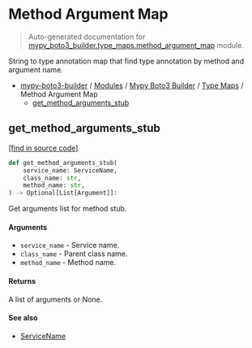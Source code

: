 # Method Argument Map

> Auto-generated documentation for [mypy_boto3_builder.type_maps.method_argument_map](https://github.com/vemel/mypy_boto3_builder/blob/master/mypy_boto3_builder/type_maps/method_argument_map.py) module.

String to type annotation map that find type annotation by method and argument name.

- [mypy-boto3-builder](../../README.md#mypy_boto3_builder) / [Modules](../../MODULES.md#mypy-boto3-builder-modules) / [Mypy Boto3 Builder](../index.md#mypy-boto3-builder) / [Type Maps](index.md#type-maps) / Method Argument Map
    - [get_method_arguments_stub](#get_method_arguments_stub)

## get_method_arguments_stub

[[find in source code]](https://github.com/vemel/mypy_boto3_builder/blob/master/mypy_boto3_builder/type_maps/method_argument_map.py#L34)

```python
def get_method_arguments_stub(
    service_name: ServiceName,
    class_name: str,
    method_name: str,
) -> Optional[List[Argument]]:
```

Get arguments list for method stub.

#### Arguments

- `service_name` - Service name.
- `class_name` - Parent class name.
- `method_name` - Method name.

#### Returns

A list of arguments or None.

#### See also

- [ServiceName](../service_name.md#servicename)
